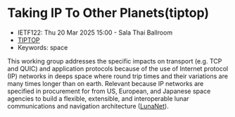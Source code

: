 # Taking IP To Other Planets(tiptop)
* <IETFschedule>IETF122: Thu 20 Mar 2025 15:00 - Sala Thai Ballroom</IETFschedule>
* [TIPTOP](https://datatracker.ietf.org/group/tiptop/about/)
* Keywords: space

This working group addresses the specific impacts on transport (e.g. TCP and QUIC) and application protocols because of the use of Internet protocol (IP) networks in deeps space where round trip times and their variations are many times longer than on earth. Relevant because IP networks are specified in procurement for from US, European, and Japanese space agencies to build a flexible, extensible, and interoperable lunar communications and navigation architecture ([LunaNet](https://tempo.gsfc.nasa.gov/projects/TEMPO?tab=lunanet)). 